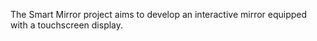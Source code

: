 The Smart Mirror project aims to develop an interactive mirror equipped with a touchscreen display.
